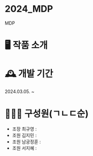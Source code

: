 # 2024_MDP
MDP

# 🖥 작품 소개

# 🕰 개발 기간
2024.03.05. ~ 

# 👨‍👦‍👦 구성원(ㄱㄴㄷ순)
- 조장 최규영 :
- 조원 김지민 :
- 조원 남궁정훈 :
- 조원 서지혜 :
